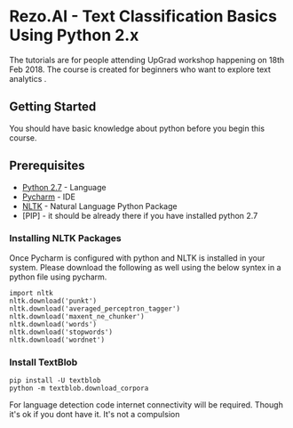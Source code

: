 # Rezo.AI - Text Classification Basics Using Python 2.x

The tutorials are for people attending UpGrad workshop happening on 18th Feb 2018. The course is created for beginners who want to explore text analytics .

## Getting Started

You should have basic knowledge about python before you begin this course.

## Prerequisites

* [Python 2.7](https://www.python.org/downloads/) - Language
* [Pycharm](https://www.jetbrains.com/pycharm/download/) - IDE
* [NLTK](http://www.nltk.org/install.html) - Natural Language Python Package
* [PIP] - it should be already there if you have installed python 2.7


### Installing NLTK Packages

Once Pycharm is configured with python and  NLTK is installed in your system. Please download the following as well using the below syntex in a python file using pycharm.

```
import nltk
nltk.download('punkt')
nltk.download('averaged_perceptron_tagger')
nltk.download('maxent_ne_chunker')
nltk.download('words')
nltk.download('stopwords')
nltk.download('wordnet')

```

### Install TextBlob

```
pip install -U textblob
python -m textblob.download_corpora

```

For language detection code internet connectivity will be required. Though it's ok if you dont have it. It's not a compulsion
